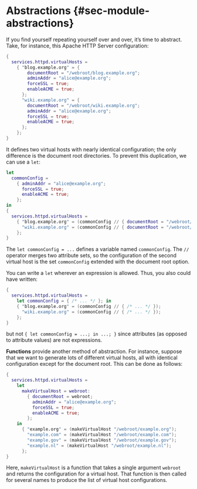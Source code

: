 # Abstractions {#sec-module-abstractions}

If you find yourself repeating yourself over and over, it’s time to abstract. Take, for instance, this Apache HTTP Server configuration:

```nix
{
  services.httpd.virtualHosts =
    { "blog.example.org" = {
        documentRoot = "/webroot/blog.example.org";
        adminAddr = "alice@example.org";
        forceSSL = true;
        enableACME = true;
      };
      "wiki.example.org" = {
        documentRoot = "/webroot/wiki.example.org";
        adminAddr = "alice@example.org";
        forceSSL = true;
        enableACME = true;
      };
    };
}
```

It defines two virtual hosts with nearly identical configuration; the only difference is the document root directories. To prevent this duplication, we can use a `let`:
```nix
let
  commonConfig =
    { adminAddr = "alice@example.org";
      forceSSL = true;
      enableACME = true;
    };
in
{
  services.httpd.virtualHosts =
    { "blog.example.org" = (commonConfig // { documentRoot = "/webroot/blog.example.org"; });
      "wiki.example.org" = (commonConfig // { documentRoot = "/webroot/wiki.example.org"; });
    };
}
```

The `let commonConfig = ...` defines a variable named `commonConfig`. The `//` operator merges two attribute sets, so the configuration of the second virtual host is the set `commonConfig` extended with the document root option.

You can write a `let` wherever an expression is allowed. Thus, you also could have written:

```nix
{
  services.httpd.virtualHosts =
    let commonConfig = { /* ... */ }; in
    { "blog.example.org" = (commonConfig // { /* ... */ });
      "wiki.example.org" = (commonConfig // { /* ... */ });
    };
}
```

but not `{ let commonConfig = ...; in ...; }` since attributes (as opposed to attribute values) are not expressions.

**Functions** provide another method of abstraction. For instance, suppose that we want to generate lots of different virtual hosts, all with identical configuration except for the document root. This can be done as follows:

```nix
{
  services.httpd.virtualHosts =
    let
      makeVirtualHost = webroot:
        { documentRoot = webroot;
          adminAddr = "alice@example.org";
          forceSSL = true;
          enableACME = true;
        };
    in
      { "example.org" = (makeVirtualHost "/webroot/example.org");
        "example.com" = (makeVirtualHost "/webroot/example.com");
        "example.gov" = (makeVirtualHost "/webroot/example.gov");
        "example.nl" = (makeVirtualHost "/webroot/example.nl");
      };
}
```

Here, `makeVirtualHost` is a function that takes a single argument `webroot` and returns the configuration for a virtual host. That function is then called for several names to produce the list of virtual host configurations.

